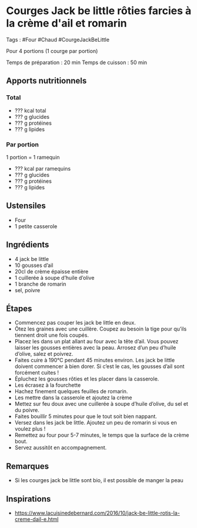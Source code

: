 # Courges Jack be little rôties farcies à la crème d'ail et romarin

Tags : #Four #Chaud #CourgeJackBeLittle

Pour 4 portions (1 courge par portion)

Temps de préparation : 20 min
Temps de cuisson : 50 min

## Apports nutritionnels

### Total

* ??? kcal total
* ??? g glucides
* ??? g protéines
* ??? g lipides

### Par portion

1 portion = 1 ramequin

* ??? kcal par ramequins
* ??? g glucides
* ??? g protéines
* ??? g lipides

## Ustensiles

* Four
* 1 petite casserole

## Ingrédients

* 4 jack be little
* 10 gousses d’ail
* 20cl de crème épaisse entière
* 1 cuillerée à soupe d’huile d’olive
* 1 branche de romarin
* sel, poivre

## Étapes

* Commencez pas couper les jack be little en deux.
* Ôtez les graines avec une cuillère. Coupez au besoin la tige pour qu’ils tiennent droit une fois
coupés.
* Placez les dans un plat allant au four avec la tête d’ail. Vous pouvez laisser les gousses entières avec la peau. Arrosez d’un peu d’huile d’olive, salez et poivrez.
* Faites cuire à 190°C pendant 45 minutes environ. Les jack be little doivent commencer à bien
dorer. Si c’est le cas, les gousses d’ail sont forcément cuites !
* Épluchez les gousses rôties et les placer dans
la casserole.
* Les écrasez à la fourchette
* Hachez finement quelques feuilles de romarin.
* Les mettre dans la casserole et ajoutez la crème
* Mettez sur feu doux avec une cuillerée à soupe d’huile d’olive, du sel et du poivre.
* Faites bouillir 5 minutes pour que le tout soit bien nappant.
* Versez dans les jack be little. Ajoutez un peu de romarin si vous en voulez plus !
* Remettez au four pour 5-7 minutes, le temps que la surface de la crème bout.
* Servez aussitôt en accompagnement.

## Remarques

* Si les courges jack be little sont bio, il est possible de manger la peau

## Inspirations

* https://www.lacuisinedebernard.com/2016/10/jack-be-little-rotis-la-creme-dail-e.html
